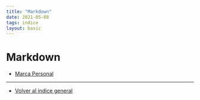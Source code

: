 ```yaml
---
title: "Markdown"
date: 2021-05-08
tags: indice
layout: basic
---
```


# Markdown

- [Marca Personal](../marketing/que-es-una-marca-personal)

---

- [Volver al índice general](../index)
